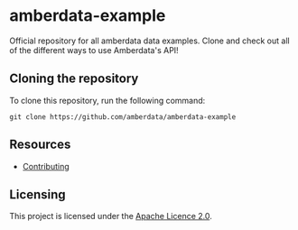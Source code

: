 # amberdata-example
Official repository for all amberdata data examples. Clone and check out all of the different ways to use Amberdata's API!

## Cloning the repository

To clone this repository, run the following command:

    git clone https://github.com/amberdata/amberdata-example


## Resources

- [Contributing](./CONTRIBUTING.md)

## Licensing

This project is licensed under the [Apache Licence 2.0](./LICENSE).
